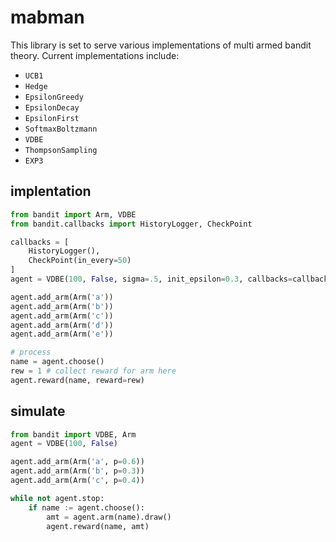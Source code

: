 # mabman

This library is set to serve various implementations of multi armed bandit theory. Current implementations include:
* `UCB1`
* `Hedge`
* `EpsilonGreedy`
* `EpsilonDecay`
* `EpsilonFirst`
* `SoftmaxBoltzmann`
* `VDBE`
* `ThompsonSampling`
* `EXP3`

## implentation

```python
from bandit import Arm, VDBE
from bandit.callbacks import HistoryLogger, CheckPoint

callbacks = [
    HistoryLogger(),
    CheckPoint(in_every=50)
]
agent = VDBE(100, False, sigma=.5, init_epsilon=0.3, callbacks=callbacks)

agent.add_arm(Arm('a'))
agent.add_arm(Arm('b'))
agent.add_arm(Arm('c'))
agent.add_arm(Arm('d'))
agent.add_arm(Arm('e'))

# process
name = agent.choose()
rew = 1 # collect reward for arm here  
agent.reward(name, reward=rew)
```

## simulate

```python
from bandit import VDBE, Arm
agent = VDBE(100, False)

agent.add_arm(Arm('a', p=0.6))
agent.add_arm(Arm('b', p=0.3))
agent.add_arm(Arm('c', p=0.4))

while not agent.stop:
    if name := agent.choose():
        amt = agent.arm(name).draw()
        agent.reward(name, amt)
```